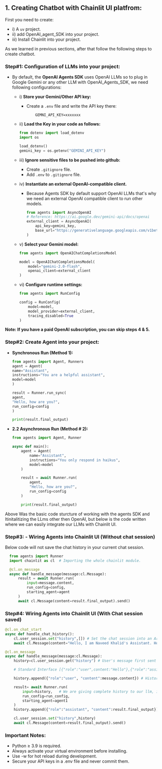 ## **1. Creating Chatbot with Chainlit UI platfrom:**

First you need to create:

- i) A `uv` project.
- ii) add OpenAI_agent_SDK into your project.
- iii) Install Chainlit into your project.

As we learned in previous sections, after that follow the following steps to create chatbot.

### **Step#1: Configuration of LLMs into your project:**

- By default, the **OpenAI Agents SDK** uses OpenAI LLMs so to plug in Google Gemini or any other LLM with OpenAI_Agents_SDK, we need following configurations:

  - i) **Store your Gemini/Other API key:**
    - Create a `.env` file and write the API key there:
      ```env
          GEMNI_API_KEY=xxxxxxx
      ```
  - ii) **Load the Key in your code as follows:**

    ```py
    from dotenv import load_dotenv
    import os

    load_dotenv()
    gemini_key = os.getenv("GEMINI_API_KEY")
    ```

  - iii) **Ignore sensitive files to be pushed into github:**

    - Create `.gitignore` file.
    - Add `.env` to `.gitignore` file.

  - iv) **Instantiate an external OpenAI‑compatible client.**

    - Because Agents SDK by default support OpenAI LLMs that's why we need an external OpenAI compatible client to run other models.

      ```py
      from agents import AsyncOpenAI
      # Reference: https://ai.google.dev/gemini-api/docs/openai
      external_client = AsyncOpenAI(
          api_key=gemini_key,
          base_url="https://generativelanguage.googleapis.com/v1beta/openai/",
      )
      ```

  - v) **Select your Gemini model:**

    ```py
    from agents import OpenAIChatCompletionsModel

    model = OpenAIChatCompletionsModel(
        model="gemini-2.0-flash",
        openai_client=external_client
    )

    ```

  - vi) **Configure runtime settings:**

    ```python
    from agents import RunConfig

    config = RunConfig(
        model=model,
        model_provider=external_client,
        tracing_disabled=True
    )

    ```

**Note: If you have a paid OpenAI subscription, you can skip steps 4 & 5.**

### **Step#2: Create Agent into your project:**

- **Synchronous Run (Method 1):**

  ```python
  from agents import Agent, Runners
  agent = Agent(
  name="Assistant",
  instructions="You are a helpful assistant",
  model=model
  )

  result = Runner.run_sync(
  agent,
  "Hello, how are you?",
  run_config=config
  )

  print(result.final_output)

  ```

- **2.2 Asynchronous Run (Method # 2):**

  ```python
  from agents import Agent, Runner

  async def main():
      agent = Agent(
          name="Assistant",
          instructions="You only respond in haikus",
          model=model
      )

      result = await Runner.run(
          agent,
          "Hello, how are you?",
          run_config=config
      )

      print(result.final_output)
  ```

Above Was the basic code sturcture of working with the agents SDK and Itinitalitizing the LLms other then OpenAI, but below is the code written where we can easily integrate our LLMs with Chainlit UI.

### **Step#3: - Wiring Agents into Chainlit UI (Without chat session)**

Below code will not save the chat history in your current chat session.

```python
  from agents import Runner
  import chainlit as cl  # Importing the whole chainlit module.

  @cl.on_message
  async def handle_message(message:cl.Message):
      result = await Runner.run(
          input=message.content,
          run_config=config,
          starting_agent=agent
      )
      await cl.Message(content=result.final_output).send()
```

### **Step#4: Wiring Agents into Chainlit UI (With Chat session saved)**

```py
@cl.on_chat_start
async def handle_chat_history():
    cl.user_session.set("history",[]) # Set the chat session into an Array/list
    await cl.Message(content="Hello, I am Naveed Khalid's Assistant. How can I help you today?").send()  # This message will display on your chatbot.

@cl.on_message
async def handle_message(message:cl.Message):
    history=cl.user_session.get("history") # User's message first sent to the history variable set above.

    # Standard Interface [{"role":"user",content:"Hello"},{"role":"assistant", "content":"Hello, How can I help you today"}]

    history.append({"role":"user", "content":message.content}) # History variable then append user's message into history [].

    result= await Runner.run(
        input=history,   # We are giving complete history to our llm, instead of just message.content
        run_config=run_config,
        starting_agent=agent1
    )
    history.append({"role":"assistant", "content":result.final_output}) # Store final output from LLM {role:assistant} in the history as well.

    cl.user_session.set("history",history)
    await cl.Message(content=result.final_output).send()
```

### **Important Notes:**

- Python ≥ 3.9 is required.
- Always activate your virtual environment before installing.
- Use -w for hot reload during development.
- Secure your API keys in a .env file and never commit them.
